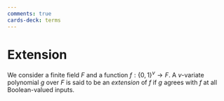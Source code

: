 ```yaml
---
comments: true
cards-deck: terms
---
```


# Extension []()

We consider a finite field $F$ and a function $f:\{0, 1\}^{v}\rightarrow F$. A $v$-variate polynomial $g$ over $F$ is
said to be an *extension* of $f$ if $g$ agrees with $f$ at all Boolean-valued inputs.

[](1724428085652)
